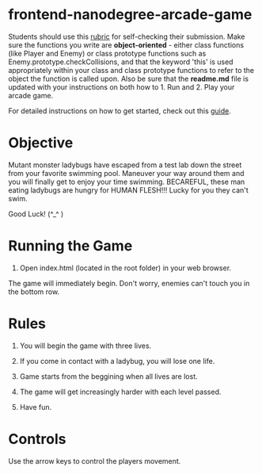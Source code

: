 frontend-nanodegree-arcade-game
===============================

Students should use this [rubric](https://review.udacity.com/#!/projects/2696458597/rubric) for self-checking their submission. Make sure the functions you write are **object-oriented** - either class functions (like Player and Enemy) or class prototype functions such as Enemy.prototype.checkCollisions, and that the keyword 'this' is used appropriately within your class and class prototype functions to refer to the object the function is called upon. Also be sure that the **readme.md** file is updated with your instructions on both how to 1. Run and 2. Play your arcade game.

For detailed instructions on how to get started, check out this [guide](https://docs.google.com/document/d/1v01aScPjSWCCWQLIpFqvg3-vXLH2e8_SZQKC8jNO0Dc/pub?embedded=true).




Objective
================================

Mutant monster ladybugs have escaped from a test lab down the street from your favorite swimming pool. Maneuver your way around them and you will finally get to enjoy your time swimming. BECAREFUL, these man eating ladybugs are hungry for HUMAN FLESH!!! Lucky for you they can't swim.

Good Luck! (^_^ )



Running the Game
================================

1. Open index.html (located in the root folder) in your web browser.

The game will immediately begin. Don't worry, enemies can't touch you in the bottom row.



Rules
================================
1. You will begin the game with three lives.

2. If you come in contact with a ladybug, you will lose one life.

3. Game starts from the beggining when all lives are lost.

4. The game will get increasingly harder with each level passed.

5. Have fun.



Controls
================================
Use the arrow keys to control the players movement.